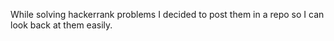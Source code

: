 While solving hackerrank problems I decided to post them in a repo so I can look back at them easily.

